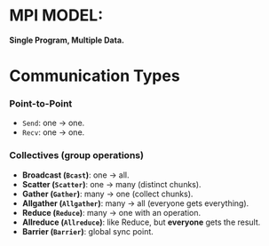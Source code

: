# MPI MODEL: 
**Single Program, Multiple Data.**

# Communication Types

### Point-to-Point 
- `Send`: one → one.
- `Recv`: one → one.

### Collectives (group operations)

- **Broadcast (`Bcast`)**: one → all.
- **Scatter (`Scatter`)**: one → many (distinct chunks).
- **Gather (`Gather`)**: many → one (collect chunks).
- **Allgather (`Allgather`)**: many → all (everyone gets everything).
- **Reduce (`Reduce`)**: many → one with an operation.
- **Allreduce (`Allreduce`)**: like Reduce, but **everyone** gets the result.
- **Barrier (`Barrier`)**: global sync point.
